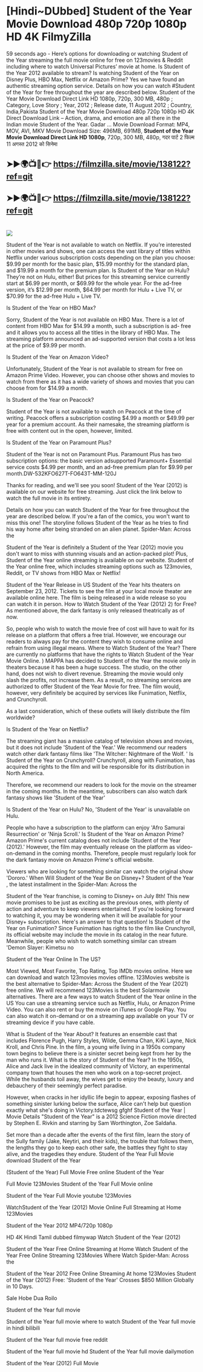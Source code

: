 # [Hindi~DUbbed] Student of the Year Movie Download 480p 720p 1080p HD 4K FilmyZilla


59 seconds ago - Here’s options for downloading or watching Student of the Year streaming the full movie online for free on 123movies & Reddit including where to watch Universal Pictures’ movie at home. Is Student of the Year 2012 available to stream? Is watching Student of the Year on Disney Plus, HBO Max, Netflix or Amazon Prime? Yes we have found an authentic streaming option service. Details on how you can watch #Student of the Year for free throughout the year are described below. Student of the Year Movie Download Direct Link HD 1080p, 720p, 300 MB, 480p ; Category, Love Story ; Year, 2012 ; Release date, 11 August 2012 ; Country, India,Pakista Student of the Year Movie Download 480p 720p 1080p HD 4K Direct Download Link – Action, drama, and emotion are all there in the Indian movie Student of the Year. Gadar ...
Movie Download Format: MP4, MOV, AVI, MKV
Movie Download Size: 496MB, 691MB, **Student of the Year Movie Download Direct Link HD 1080p**, 720p, 300 MB, 480p, गदर पार्ट 2 फिल्म 11 अगस्त 2012 को सिनेमा

## ➤►🌍📺📱👉   https://filmzilla.site/movie/138122?ref=git

## ➤►🌍📺📱👉   https://filmzilla.site/movie/138122?ref=git

#

<img src="https://image.tmdb.org/t/p/w780//91a2VC6YSEawfxPEIqsmJOfah89.jpg" />

Student of the Year is not available to watch on Netflix. If you’re interested in other movies and shows, one can access the vast library of titles within Netflix under various subscription costs depending on the plan you choose: $9.99 per month for the basic plan, $15.99 monthly for the standard plan, and $19.99 a month for the premium plan. Is Student of the Year on Hulu? They’re not on Hulu, either! But prices for this streaming service currently start at $6.99 per month, or $69.99 for the whole year. For the ad-free version, it’s $12.99 per month, $64.99 per month for Hulu + Live TV, or $70.99 for the ad-free Hulu + Live TV.

Is Student of the Year on HBO Max?

Sorry, Student of the Year is not available on HBO Max. There is a lot of content from HBO Max for $14.99 a month, such a subscription is ad- free and it allows you to access all the titles in the library of HBO Max. The streaming platform announced an ad-supported version that costs a lot less at the price of $9.99 per month.

Is Student of the Year on Amazon Video?

Unfortunately, Student of the Year is not available to stream for free on Amazon Prime Video. However, you can choose other shows and movies to watch from there as it has a wide variety of shows and movies that you can choose from for $14.99 a month.

Is Student of the Year on Peacock?

Student of the Year is not available to watch on Peacock at the time of writing. Peacock offers a subscription costing $4.99 a month or $49.99 per year for a premium account. As their namesake, the streaming platform is free with content out in the open, however, limited.

Is Student of the Year on Paramount Plus?

Student of the Year is not on Paramount Plus. Paramount Plus has two subscription options: the basic version adsupported Paramount+ Essential service costs $4.99 per month, and an ad-free premium plan for $9.99 per month.DW-532KFO627T-FO643T-MM-120J

Thanks for reading, and we'll see you soon! Student of the Year (2012) is available on our website for free streaming. Just click the link below to watch the full movie in its entirety.

Details on how you can watch Student of the Year for free throughout the year are described below. If you're a fan of the comics, you won't want to miss this one! The storyline follows Student of the Year as he tries to find his way home after being stranded on an alien planet. Spider-Man: Across the

Student of the Year is definitely a Student of the Year (2012) movie you don't want to miss with stunning visuals and an action-packed plot! Plus, Student of the Year online streaming is available on our website. Student of the Year online free, which includes streaming options such as 123movies, Reddit, or TV shows from HBO Max or Netflix!

Student of the Year Release in US Student of the Year hits theaters on September 23, 2012. Tickets to see the film at your local movie theater are available online here. The film is being released in a wide release so you can watch it in person. How to Watch Student of the Year (2012) 2) for Free? As mentioned above, the dark fantasy is only released theatrically as of now.

So, people who wish to watch the movie free of cost will have to wait for its release on a platform that offers a free trial. However, we encourage our readers to always pay for the content they wish to consume online and refrain from using illegal means. Where to Watch Student of the Year? There are currently no platforms that have the rights to Watch Student of the Year Movie Online. ) MAPPA has decided to Student of the Year the movie only in theaters because it has been a huge success. The studio, on the other hand, does not wish to divert revenue. Streaming the movie would only slash the profits, not increase them. As a result, no streaming services are authorized to offer Student of the Year Movie for free. The film would, however, very definitely be acquired by services like Funimation, Netflix, and Crunchyroll.

As a last consideration, which of these outlets will likely distribute the film worldwide?

Is Student of the Year on Netflix?

The streaming giant has a massive catalog of television shows and movies, but it does not include 'Student of the Year.' We recommend our readers watch other dark fantasy films like 'The Witcher: Nightmare of the Wolf. ' Is Student of the Year on Crunchyroll? Crunchyroll, along with Funimation, has acquired the rights to the film and will be responsible for its distribution in North America.

Therefore, we recommend our readers to look for the movie on the streamer in the coming months. In the meantime, subscribers can also watch dark fantasy shows like 'Student of the Year'

Is Student of the Year on Hulu? No, 'Student of the Year' is unavailable on Hulu.

People who have a subscription to the platform can enjoy 'Afro Samurai Resurrection' or 'Ninja Scroll.' Is Student of the Year on Amazon Prime? Amazon Prime's current catalog does not include 'Student of the Year (2012).' However, the film may eventually release on the platform as video-on-demand in the coming months. Therefore, people must regularly look for the dark fantasy movie on Amazon Prime's official website.

Viewers who are looking for something similar can watch the original show 'Dororo.' When Will Student of the Year Be on Disney+? Student of the Year , the latest installment in the Spider-Man: Across the

Student of the Year franchise, is coming to Disney+ on July 8th! This new movie promises to be just as exciting as the previous ones, with plenty of action and adventure to keep viewers entertained. If you're looking forward to watching it, you may be wondering when it will be available for your Disney+ subscription. Here's an answer to that question! Is Student of the Year on Funimation? Since Funimation has rights to the film like Crunchyroll, its official website may include the movie in its catalog in the near future. Meanwhile, people who wish to watch something similar can stream 'Demon Slayer: Kimetsu no

Student of the Year Online In The US?

Most Viewed, Most Favorite, Top Rating, Top IMDb movies online. Here we can download and watch 123movies movies offline. 123Movies website is the best alternative to Spider-Man: Across the Student of the Year (2021) free online. We will recommend 123Movies is the best Solarmovie alternatives. There are a few ways to watch Student of the Year online in the US You can use a streaming service such as Netflix, Hulu, or Amazon Prime Video. You can also rent or buy the movie on iTunes or Google Play. You can also watch it on-demand or on a streaming app available on your TV or streaming device if you have cable.

What is Student of the Year About? It features an ensemble cast that includes Florence Pugh, Harry Styles, Wilde, Gemma Chan, KiKi Layne, Nick Kroll, and Chris Pine. In the film, a young wife living in a 1950s company town begins to believe there is a sinister secret being kept from her by the man who runs it. What is the story of Student of the Year? In the 1950s, Alice and Jack live in the idealized community of Victory, an experimental company town that houses the men who work on a top-secret project. While the husbands toil away, the wives get to enjoy the beauty, luxury and debauchery of their seemingly perfect paradise.

However, when cracks in her idyllic life begin to appear, exposing flashes of something sinister lurking below the surface, Alice can't help but question exactly what she's doing in Victory.tdctewsg gfghf Student of the Year | Movie Details "Student of the Year" is a 2012 Science Fiction movie directed by Stephen E. Rivkin and starring by Sam Worthington, Zoe Saldaña.

Set more than a decade after the events of the first film, learn the story of the Sully family (Jake, Neytiri, and their kids), the trouble that follows them, the lengths they go to keep each other safe, the battles they fight to stay alive, and the tragedies they endure. Student of the Year Full Movie download Student of the Year

(Student of the Year) Full Movie Free online Student of the Year

Full Movie 123Movies Student of the Year Full Movie online

Student of the Year Full Movie youtube 123Movies

WatchStudent of the Year (2012) Movie Online Full Streaming at Home 123Movies

Student of the Year 2012 MP4/720p 1080p

HD 4K Hindi Tamil dubbed filmywap Watch Student of the Year (2012)

Student of the Year Free Online Streaming at Home Watch Student of the Year Free Online Streaming 123Movies Where Watch Spider-Man: Across the

Student of the Year 2012 Free Online Streaming At home 123Movies Student of the Year (2012) Free: 'Student of the Year' Crosses $850 Million Globally in 10 Days.

Sale Hobe Dua Roilo

Student of the Year full movie

Student of the Year full movie where to watch Student of the Year full movie in hindi bilibili

Student of the Year full movie free reddit

Student of the Year full movie hd Student of the Year full movie dailymotion

Student of the Year (2012) Full Movie